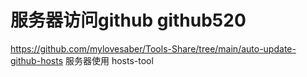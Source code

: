 
# 服务器访问github github520

https://github.com/mylovesaber/Tools-Share/tree/main/auto-update-github-hosts 服务器使用 hosts-tool